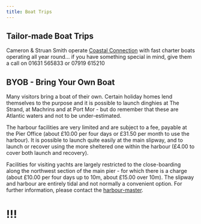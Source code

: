 ```yaml
---
title: Boat Trips
---
```


## Tailor-made Boat Trips

Cameron & Struan Smith operate <a href="http://www.coastal-connection.co.uk/">Coastal Connection</a> with fast charter boats operating all year round... if you have something special in mind, give them a call on 01631 565833 or 07919 615210

## BYOB - Bring Your Own Boat

Many visitors bring a boat of their own. Certain holiday homes lend themselves to the purpose and it is possible to launch dinghies at The Strand, at Machrins and at Port Mor - but do remember that these are Atlantic waters and not to be under-estimated.

The harbour facilities are very limited and are subject to a fee, payable at the Pier Office (about £10.00 per four days or £31.50 per month to use the harbour). It is possible to launch quite easily at the main slipway, and to launch or recover using the more sheltered one within the harbour (£4.00 to cover both launch and recovery).

Facilities for visiting yachts are largely restricted to the close-boarding along the northwest section of the main pier - for which there is a charge (about £10.00 per four days up to 10m, about £15.00 over 10m). The slipway and harbour are entirely tidal and not normally a convenient option. For further information, please contact the <a href="mailto:byrne@colonsay.org.uk">harbour-master</a>.

# !!!